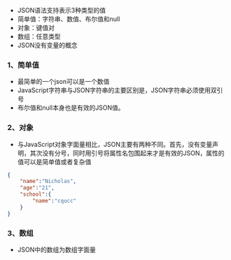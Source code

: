 + JSON语法支持表示3种类型的值
+ 简单值：字符串、数值、布尔值和null
+ 对象：键值对
+ 数组：任意类型
+ JSON没有变量的概念
### 1、简单值
+ 最简单的一个json可以是一个数值
+ JavaScript字符串与JSON字符串的主要区别是，JSON字符串必须使用双引号
+ 布尔值和null本身也是有效的JSON值。
### 2、对象
+ 与JavaScript对象字面量相比，JSON主要有两种不同。首先，没有变量声明，其次没有分号，同时用引号将属性名包围起来才是有效的JSON，属性的值可以是简单值或者复杂值
```JSON
{
	"name":"Nicholas",
	"age":"21",
	"school":{
		"name":"cqucc"
	}
}
```
### 3、数组
+ JSON中的数组为数组字面量